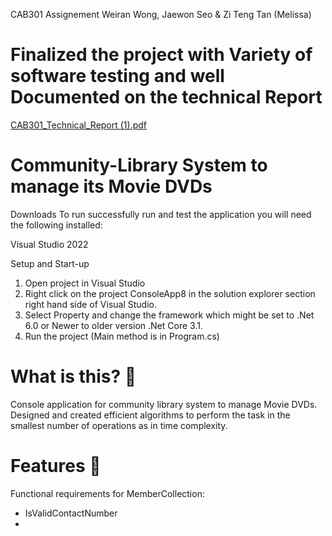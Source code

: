 CAB301 Assignement Weiran Wong, Jaewon Seo & Zi Teng Tan (Melissa)

# Finalized the project with Variety of software testing and well Documented on the technical Report
[CAB301_Technical_Report (1).pdf](https://github.com/jwseo720414/ConsoleApp8/files/10335972/CAB301_Technical_Report.1.pdf)

# Community-Library System to manage its Movie DVDs
Downloads To run successfully run and test the application you will need the following installed:

Visual Studio 2022

Setup and Start-up

  1. Open project in Visual Studio
  2. Right click on the project ConsoleApp8 in the solution explorer section right hand side of Visual Studio.
  3. Select Property and change the framework which might be set to .Net 6.0 or Newer to older version .Net Core 3.1.
  4. Run the project (Main method is in Program.cs)
  
# What is this? 🤔
Console application for community library system to manage Movie DVDs. Designed and created efficient algorithms to perform the task in the smallest number of operations as in time complexity.

# Features 👀
Functional requirements for MemberCollection:
 - IsValidContactNumber
 - 
